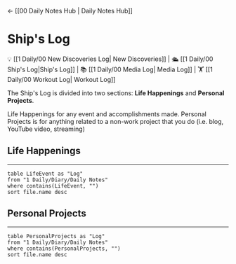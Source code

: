 <- [[00 Daily Notes Hub | Daily Notes Hub]]


# Ship's Log
💡 [[1 Daily/00 New Discoveries Log| New Discoveries]] | 🛳️ [[1 Daily/00 Ship's Log|Ship's Log]] | 📚 [[1 Daily/00 Media Log| Media Log]] | 🏋️ [[1 Daily/00 Workout Log| Workout Log]]

The Ship's Log is divided into two sections: **Life Happenings** and **Personal Projects**.

Life Happenings for any event and accomplishments made. Personal Projects is for anything related to a non-work project that you do (i.e. blog, YouTube video, streaming)

## Life Happenings
---

```dataview
table LifeEvent as "Log"
from "1 Daily/Diary/Daily Notes"
where contains(LifeEvent, "")
sort file.name desc
```

## Personal Projects
---
```dataview
table PersonalProjects as "Log"
from "1 Daily/Diary/Daily Notes"
where contains(PersonalProjects, "")
sort file.name desc
```